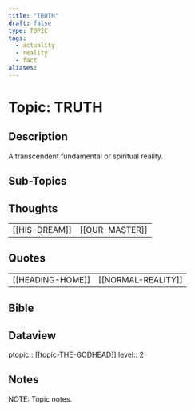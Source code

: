 ```yaml
---
title: "TRUTH"
draft: false
type: TOPIC
tags:
  - actuality
  - reality
  - fact
aliases: 
---
```

# Topic: TRUTH
## Description
A transcendent fundamental or spiritual reality.

## Sub-Topics


## Thoughts
|     |     |
| --- | --- |
| [[HIS-DREAM]] | [[OUR-MASTER]] |


## Quotes
|     |     |
| --- | --- |
| [[HEADING-HOME]] | [[NORMAL-REALITY]] |

## Bible


## Dataview
ptopic:: [[topic-THE-GODHEAD]]
level:: 2

## Notes
NOTE: Topic notes.